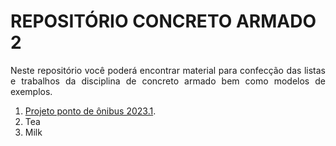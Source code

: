 <h1><b>REPOSITÓRIO CONCRETO ARMADO 2</b></h1>

<p align = "justify">
  Neste repositório você poderá encontrar material para confecção das listas e trabalhos da disciplina de concreto armado bem como modelos de exemplos.
</p>

<ol>
  <li><a href="https://wmpjrufg.github.io/FEA0064-ECA2/001.html target="_blank">Projeto ponto de ônibus 2023.1</a>.</li>
  <li>Tea</li>
  <li>Milk</li>
</ol>

